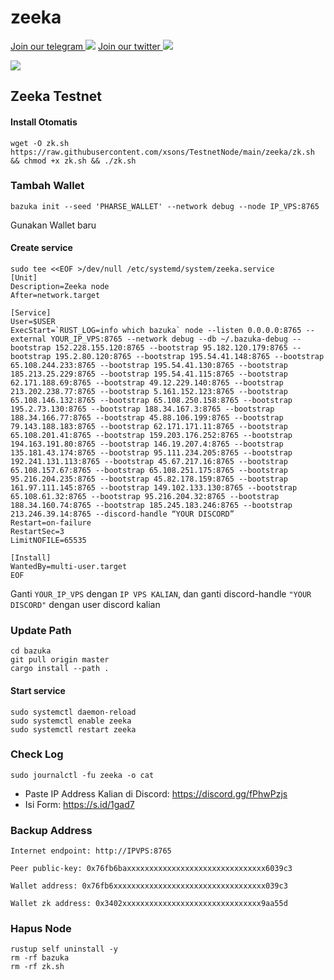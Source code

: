 # zeeka

[Join our telegram ![](https://user-images.githubusercontent.com/50621007/183283867-56b4d69f-bc6e-4939-b00a-72aa019d1aea.png)](https://t.me/BeritaCryptoo) [Join our twitter ![](https://user-images.githubusercontent.com/108946833/184274157-08210464-fa03-493d-b01c-2420c67a524f.jpg)](https://twitter.com/BeritaCryptoo)

![](https://user-images.githubusercontent.com/108946833/187458173-b6e71c5a-2b1e-4de8-9fb1-c4b69a6b4bd1.jpg)

## Zeeka Testnet

#### Install Otomatis

```
wget -O zk.sh https://raw.githubusercontent.com/xsons/TestnetNode/main/zeeka/zk.sh && chmod +x zk.sh && ./zk.sh
```

### Tambah Wallet

```
bazuka init --seed 'PHARSE_WALLET' --network debug --node IP_VPS:8765
```

Gunakan Wallet baru

#### Create service

```
sudo tee <<EOF >/dev/null /etc/systemd/system/zeeka.service
[Unit]
Description=Zeeka node
After=network.target

[Service]
User=$USER
ExecStart=`RUST_LOG=info which bazuka` node --listen 0.0.0.0:8765 --external YOUR_IP_VPS:8765 --network debug --db ~/.bazuka-debug --bootstrap 152.228.155.120:8765 --bootstrap 95.182.120.179:8765 --bootstrap 195.2.80.120:8765 --bootstrap 195.54.41.148:8765 --bootstrap 65.108.244.233:8765 --bootstrap 195.54.41.130:8765 --bootstrap 185.213.25.229:8765 --bootstrap 195.54.41.115:8765 --bootstrap 62.171.188.69:8765 --bootstrap 49.12.229.140:8765 --bootstrap 213.202.238.77:8765 --bootstrap 5.161.152.123:8765 --bootstrap 65.108.146.132:8765 --bootstrap 65.108.250.158:8765 --bootstrap 195.2.73.130:8765 --bootstrap 188.34.167.3:8765 --bootstrap 188.34.166.77:8765 --bootstrap 45.88.106.199:8765 --bootstrap 79.143.188.183:8765 --bootstrap 62.171.171.11:8765 --bootstrap 65.108.201.41:8765 --bootstrap 159.203.176.252:8765 --bootstrap 194.163.191.80:8765 --bootstrap 146.19.207.4:8765 --bootstrap 135.181.43.174:8765 --bootstrap 95.111.234.205:8765 --bootstrap 192.241.131.113:8765 --bootstrap 45.67.217.16:8765 --bootstrap 65.108.157.67:8765 --bootstrap 65.108.251.175:8765 --bootstrap 95.216.204.235:8765 --bootstrap 45.82.178.159:8765 --bootstrap 161.97.111.145:8765 --bootstrap 149.102.133.130:8765 --bootstrap 65.108.61.32:8765 --bootstrap 95.216.204.32:8765 --bootstrap 188.34.160.74:8765 --bootstrap 185.245.183.246:8765 --bootstrap 213.246.39.14:8765 --discord-handle “YOUR DISCORD”
Restart=on-failure
RestartSec=3
LimitNOFILE=65535

[Install]
WantedBy=multi-user.target
EOF
```

Ganti `YOUR_IP_VPS` dengan `IP VPS KALIAN`, dan ganti discord-handle `"YOUR DISCORD"` dengan user discord kalian

### Update Path

```
cd bazuka
git pull origin master
cargo install --path .
```

#### Start service

```
sudo systemctl daemon-reload
sudo systemctl enable zeeka
sudo systemctl restart zeeka
```

### Check Log

```
sudo journalctl -fu zeeka -o cat
```

* Paste IP Address Kalian di Discord: https://discord.gg/fPhwPzjs
* Isi Form: https://s.id/1gad7

### Backup Address

```
Internet endpoint: http://IPVPS:8765

Peer public-key: 0x76fb6baxxxxxxxxxxxxxxxxxxxxxxxxxxxxxxx6039c3

Wallet address: 0x76fb6xxxxxxxxxxxxxxxxxxxxxxxxxxxxxxxxxx039c3

Wallet zk address: 0x3402xxxxxxxxxxxxxxxxxxxxxxxxxxxxxxx9aa55d
```

### Hapus Node

```
rustup self uninstall -y
rm -rf bazuka
rm -rf zk.sh
```
